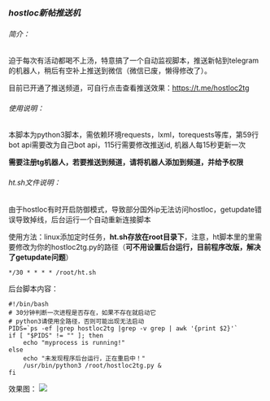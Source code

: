 ### ***hostloc新帖推送机***

###### 简介：

迫于每次有活动都喝不上汤，特意搞了一个自动监视脚本，推送新帖到telegram的机器人，稍后有空补上推送到微信（微信已废，懒得修改了）。

目前已开通了推送频道，可自行点击查看推送效果：https://t.me/hostloc2tg

###### 使用说明：

本脚本为python3脚本，需依赖环境requests，lxml，torequests等库，第59行bot api需要改为自己bot api，115行需要修改推送id, 机器人每15秒更新一次

**需要注册tg机器人，若要推送到频道，请将机器人添加到频道，并给予权限**

###### ht.sh文件说明：

由于hostloc有时开启防御模式，导致部分国外ip无法访问hostloc，getupdate错误导致掉线，后台运行一个自动重新连接脚本

使用方法：linux添加定时任务，**ht.sh存放在root目录下**，注意，ht脚本里的里需要修改为你的hostloc2tg.py的路径（**可不用设置后台运行，目前程序改版，解决了getupdate问题**）

~~~
*/30 * * * * /root/ht.sh
~~~
后台脚本内容：

~~~
#!/bin/bash
# 30分钟判断一次进程是否存在，如果不存在就启动它
# python3请使用全路径，否则可能出现无法启动
PIDS=`ps -ef |grep hostloc2tg |grep -v grep | awk '{print $2}'`
if [ "$PIDS" != "" ]; then
	echo "myprocess is running!"
else
	echo "未发现程序后台运行，正在重启中！"
	/usr/bin/python3 /root/hostloc2tg.py &
fi
~~~

效果图：
![](https://s1.ax1x.com/2020/06/23/NNCgxS.jpg)


